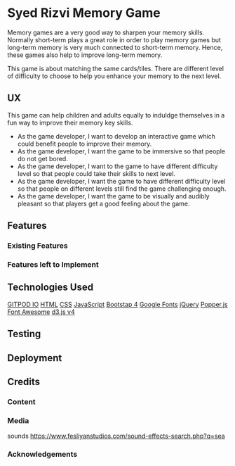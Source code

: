 # Syed Rizvi Memory Game
Memory games are a very good way to sharpen your memory skills. Normally short-term plays a great role in order to play memory games but long-term memory is very much connected to short-term memory. Hence, these games also help to improve long-term memory.

This game is about matching the same cards/tiles. There are different level of difficulty to choose to help you enhance your memory to the next level.

## UX
This game can help children and adults equally to induldge themselves in a fun way to improve their memory key skills. 
* As the game developer, I want to develop an interactive game which could benefit people to improve their memory.
* As the game developer, I want the game to be immersive so that people do not get bored. 
* As the game developer, I want to the game to have different difficulty level so that people could take their skills to next level.
* As the game developer, I want the game to have different difficulty level so that people on different levels still find the game challenging enough.
* As the game developer, I want the game to be visually and audibly pleasant so that players get a good feeling about the game.


## Features

### Existing Features

### Features left to Implement

## Technologies Used
[GITPOD IO](https://gitpod.io)
[HTML](https://www.wikipedia.com/HTML)
[CSS](https://en.wikipedia.org/wiki/Cascading_Style_Sheets)
[JavaScript](https://www.javascript.com/)
[Bootstap 4](https://getbootstrap.com)
[Google Fonts](https://fonts.google.com)
[jQuery](https://jquery.com)
[Popper.js](https://cdnjs.com)
[Font Awesome](https://fontawesome.com)
[d3.js v4](https://d3js.org)

## Testing

## Deployment

## Credits

### Content

### Media
sounds
https://www.fesliyanstudios.com/sound-effects-search.php?q=sea

### Acknowledgements